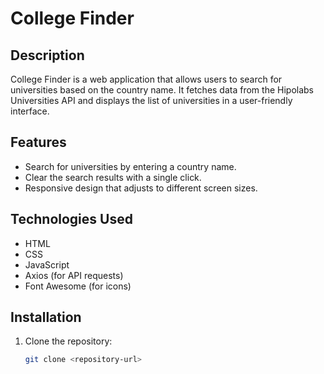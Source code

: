 # College Finder

## Description
College Finder is a web application that allows users to search for universities based on the country name. It fetches data from the Hipolabs Universities API and displays the list of universities in a user-friendly interface.

## Features
- Search for universities by entering a country name.
- Clear the search results with a single click.
- Responsive design that adjusts to different screen sizes.

## Technologies Used
- HTML
- CSS
- JavaScript
- Axios (for API requests)
- Font Awesome (for icons)

## Installation
1. Clone the repository:
   ```bash
   git clone <repository-url>